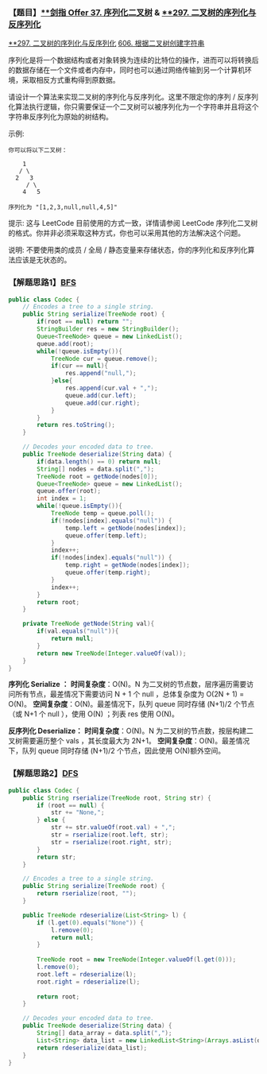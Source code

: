 ### 【题目】[**剑指 Offer 37. 序列化二叉树](https://leetcode-cn.com/problems/xu-lie-hua-er-cha-shu-lcof/) & [**297. 二叉树的序列化与反序列化](https://leetcode-cn.com/problems/serialize-and-deserialize-binary-tree/)
[**297. 二叉树的序列化与反序列化](https://blog.csdn.net/XunCiy/article/details/106759138)
[606. 根据二叉树创建字符串](https://blog.csdn.net/XunCiy/article/details/105639209)

序列化是将一个数据结构或者对象转换为连续的比特位的操作，进而可以将转换后的数据存储在一个文件或者内存中，同时也可以通过网络传输到另一个计算机环境，采取相反方式重构得到原数据。

请设计一个算法来实现二叉树的序列化与反序列化。这里不限定你的序列 / 反序列化算法执行逻辑，你只需要保证一个二叉树可以被序列化为一个字符串并且将这个字符串反序列化为原始的树结构。

示例: 

	你可以将以下二叉树：
	
	    1
	   / \
	  2   3
	     / \
	    4   5
	
	序列化为 "[1,2,3,null,null,4,5]"
提示: 这与 LeetCode 目前使用的方式一致，详情请参阅 LeetCode 序列化二叉树的格式。你并非必须采取这种方式，你也可以采用其他的方法解决这个问题。

说明: 不要使用类的成员 / 全局 / 静态变量来存储状态，你的序列化和反序列化算法应该是无状态的。

### 【解题思路1】[BFS](https://leetcode-cn.com/problems/serialize-and-deserialize-binary-tree/solution/297-java-bfsceng-xu-bian-li-by-alexliao-lrj/)
```java
public class Codec {
    // Encodes a tree to a single string.
    public String serialize(TreeNode root) {
        if(root == null) return "";
        StringBuilder res = new StringBuilder();
        Queue<TreeNode> queue = new LinkedList();
        queue.add(root);
        while(!queue.isEmpty()){
            TreeNode cur = queue.remove();
            if(cur == null){
                res.append("null,");
            }else{
                res.append(cur.val + ",");
                queue.add(cur.left);
                queue.add(cur.right);
            }
        }
        return res.toString();
    }

    // Decodes your encoded data to tree.
    public TreeNode deserialize(String data) {
        if(data.length() == 0) return null;
        String[] nodes = data.split(",");
        TreeNode root = getNode(nodes[0]);
        Queue<TreeNode> queue = new LinkedList();
        queue.offer(root);
        int index = 1;
        while(!queue.isEmpty()){
            TreeNode temp = queue.poll();
            if(!nodes[index].equals("null")) {
                temp.left = getNode(nodes[index]);
                queue.offer(temp.left);
            }
            index++;
            if(!nodes[index].equals("null")) {
                temp.right = getNode(nodes[index]);
                queue.offer(temp.right);
            }
            index++;
        }
        return root;
    }

    private TreeNode getNode(String val){
        if(val.equals("null")){
            return null;
        }
        return new TreeNode(Integer.valueOf(val));
    }
}
```
**序列化 Serialize ：**
**时间复杂度**：O(N)。N 为二叉树的节点数，层序遍历需要访问所有节点，最差情况下需要访问 N + 1 个 null ，总体复杂度为 O(2N + 1) = O(N)。
**空间复杂度**：O(N)。最差情况下，队列 queue 同时存储 (N+1)/2 个节点（或 N+1 个 null ），使用 O(N) ；列表 res 使用 O(N)。

**反序列化 Deserialize：**
**时间复杂度**：O(N)。N 为二叉树的节点数，按层构建二叉树需要遍历整个 vals ，其长度最大为 2N+1。
**空间复杂度**：O(N)。最差情况下，队列 queue 同时存储 (N+1)/2  个节点，因此使用 O(N)额外空间。

### 【解题思路2】[DFS](https://leetcode-cn.com/problems/serialize-and-deserialize-binary-tree/solution/er-cha-shu-de-xu-lie-hua-yu-fan-xu-lie-hua-by-le-2/)

```java
public class Codec {
    public String rserialize(TreeNode root, String str) {
        if (root == null) {
            str += "None,";
        } else {
            str += str.valueOf(root.val) + ",";
            str = rserialize(root.left, str);
            str = rserialize(root.right, str);
        }
        return str;
    }

    // Encodes a tree to a single string.
    public String serialize(TreeNode root) {
        return rserialize(root, "");
    }

    public TreeNode rdeserialize(List<String> l) {
        if (l.get(0).equals("None")) {
            l.remove(0);
            return null;
        }
  
        TreeNode root = new TreeNode(Integer.valueOf(l.get(0)));
        l.remove(0);
        root.left = rdeserialize(l);
        root.right = rdeserialize(l);
    
        return root;
    }

    // Decodes your encoded data to tree.
    public TreeNode deserialize(String data) {
        String[] data_array = data.split(",");
        List<String> data_list = new LinkedList<String>(Arrays.asList(data_array));
        return rdeserialize(data_list);
    }
}
```
